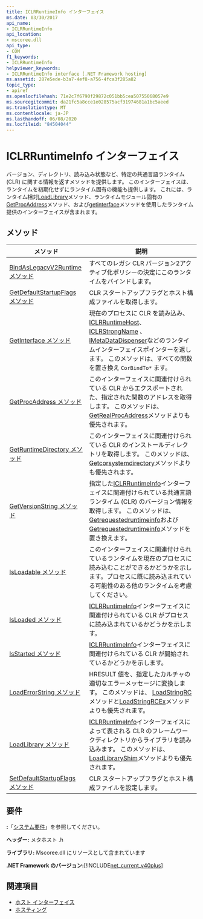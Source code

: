 ```yaml
---
title: ICLRRuntimeInfo インターフェイス
ms.date: 03/30/2017
api_name:
- ICLRRuntimeInfo
api_location:
- mscoree.dll
api_type:
- COM
f1_keywords:
- ICLRRuntimeInfo
helpviewer_keywords:
- ICLRRuntimeInfo interface [.NET Framework hosting]
ms.assetid: 287e5ede-b3a7-4ef8-a756-4fca3f285a82
topic_type:
- apiref
ms.openlocfilehash: 71e2c7f6790f29872c051bb5cea50755068057e9
ms.sourcegitcommit: da21fc5a8cce1e028575acf31974681a1bc5aeed
ms.translationtype: MT
ms.contentlocale: ja-JP
ms.lasthandoff: 06/08/2020
ms.locfileid: "84504044"
---
```

# <a name="iclrruntimeinfo-interface"></a>ICLRRuntimeInfo インターフェイス
バージョン、ディレクトリ、読み込み状態など、特定の共通言語ランタイム (CLR) に関する情報を返すメソッドを提供します。 このインターフェイスは、ランタイムを初期化せずにランタイム固有の機能も提供します。 これには、ランタイム相対[LoadLibrary](iclrruntimeinfo-loadlibrary-method.md)メソッド、ランタイムモジュール固有の[GetProcAddress](iclrruntimeinfo-getprocaddress-method.md)メソッド、および[getinterface](iclrruntimeinfo-getinterface-method.md)メソッドを使用したランタイム提供のインターフェイスが含まれます。  
  
## <a name="methods"></a>メソッド  
  
|メソッド|説明|  
|------------|-----------------|  
|[BindAsLegacyV2Runtime メソッド](iclrruntimeinfo-bindaslegacyv2runtime-method.md)|すべてのレガシ CLR バージョン2アクティブ化ポリシーの決定にこのランタイムをバインドします。|  
|[GetDefaultStartupFlags メソッド](iclrruntimeinfo-getdefaultstartupflags-method.md)|CLR スタートアップフラグとホスト構成ファイルを取得します。|  
|[GetInterface メソッド](iclrruntimeinfo-getinterface-method.md)|現在のプロセスに CLR を読み込み、 [ICLRRuntimeHost](iclrruntimehost-interface.md)、 [ICLRStrongName](iclrstrongname-interface.md) 、 [IMetaDataDispenser](../metadata/imetadatadispenser-interface.md)などのランタイムインターフェイスポインターを返します。 このメソッドは、すべての関数を置き換え `CorBindTo*` ます。|  
|[GetProcAddress メソッド](iclrruntimeinfo-getprocaddress-method.md)|このインターフェイスに関連付けられている CLR からエクスポートされた、指定された関数のアドレスを取得します。 このメソッドは、 [GetRealProcAddress](getrealprocaddress-function.md)メソッドよりも優先されます。|  
|[GetRuntimeDirectory メソッド](iclrruntimeinfo-getruntimedirectory-method.md)|このインターフェイスに関連付けられている CLR のインストールディレクトリを取得します。 このメソッドは、 [Getcorsystemdirectory](getcorsystemdirectory-function.md)メソッドよりも優先されます。|  
|[GetVersionString メソッド](iclrruntimeinfo-getversionstring-method.md)|指定した[ICLRRuntimeInfo](iclrruntimeinfo-interface.md)インターフェイスに関連付けられている共通言語ランタイム (CLR) のバージョン情報を取得します。 このメソッドは、 [Getrequestedruntimeinfo](getrequestedruntimeinfo-function.md)および[Getrequestedruntimeinfo](getrequestedruntimeversion-function.md)メソッドを置き換えます。|  
|[IsLoadable メソッド](iclrruntimeinfo-isloadable-method.md)|このインターフェイスに関連付けられているランタイムを現在のプロセスに読み込むことができるかどうかを示します。プロセスに既に読み込まれている可能性のある他のランタイムを考慮してください。|  
|[IsLoaded メソッド](iclrruntimeinfo-isloaded-method.md)|[ICLRRuntimeInfo](iclrruntimeinfo-interface.md)インターフェイスに関連付けられている CLR がプロセスに読み込まれているかどうかを示します。|  
|[IsStarted メソッド](iclrruntimeinfo-isstarted-method.md)|[ICLRRuntimeInfo](iclrruntimeinfo-interface.md)インターフェイスに関連付けられている CLR が開始されているかどうかを示します。|  
|[LoadErrorString メソッド](iclrruntimeinfo-loaderrorstring-method.md)|HRESULT 値を、指定したカルチャの適切なエラーメッセージに変換します。 このメソッドは、 [LoadStringRC](loadstringrc-function.md)メソッドと[LoadStringRCEx](loadstringrcex-function.md)メソッドよりも優先されます。|  
|[LoadLibrary メソッド](iclrruntimeinfo-loadlibrary-method.md)|[ICLRRuntimeInfo](iclrruntimeinfo-interface.md)インターフェイスによって表される CLR のフレームワークディレクトリからライブラリを読み込みます。 このメソッドは、 [LoadLibraryShim](loadlibraryshim-function.md)メソッドよりも優先されます。|  
|[SetDefaultStartupFlags メソッド](iclrruntimeinfo-setdefaultstartupflags-method.md)|CLR スタートアップフラグとホスト構成ファイルを設定します。|  
  
## <a name="requirements"></a>要件  
 **:**「[システム要件](../../get-started/system-requirements.md)」を参照してください。  
  
 **ヘッダー:** メタホスト .h  
  
 **ライブラリ:** Mscoree.dll にリソースとして含まれています  
  
 **.NET Framework のバージョン:**[!INCLUDE[net_current_v40plus](../../../../includes/net-current-v40plus-md.md)]  
  
## <a name="see-also"></a>関連項目

- [ホスト インターフェイス](hosting-interfaces.md)
- [ホスティング](index.md)
